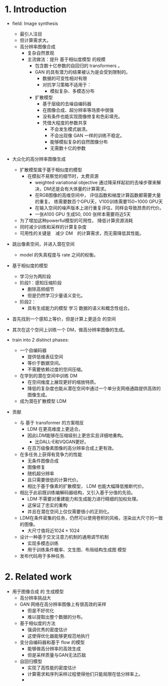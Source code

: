 # 1. Introduction
- field: Image synthesis
	- 最引人注目
	- 但计算需求大。
	- 高分辨率图像合成
		- 复杂自然景观
		- 主流做法：提升 基于相似度模型 的规模
			- 包含数十亿参数的自回归的 transformers 。
			- GAN 的具有潜力的结果被认为是会受到限制的。
				- 数据的可变性相对有限
				- 对抗学习策略不适用于：
					- 模拟复杂、多模态分布
			- 扩散模型
				- 基于层级的去噪自编码器
				- 在图像合成、超分辨率等场景中很强
				- 没有条件也能实现图像修复和色彩填充。
				- 凭借大程度的参数共享
					- 不会发生模式崩溃。
					- 不会出现像 GAN 一样的训练不稳定。
					- 能够模拟复杂的自然图像分布
					- 无需数十亿的参数
- 大众化的高分辨率图像生成
	- 扩散模型属于基于相似度的模型
		- 在模拟不易察觉的细节时，太费资源
			- weighted variational objective 通过降采样起初的去噪步骤来解决，DM还是会有大体量的计算需求。
			- 在RGB图像的高维空间中， 评估函数和梯度计算函数都需要大量的重复。
			练需要数百个GPU天，V100训练需要150~1000 GPU天
			- 在输入空间的噪声版本上进行重复评估，同样会导致昂贵的代价。
			- 一张A100 GPU 生成50, 000 张样本需要将近5天
	- 为了增加这种powerful模型的可用性， 降低计算资源消耗
	- 同时减少训练和采样的计算复杂度
	- 可用性的关键是　减少 DM　的计算需求，而无需降低其性能。
- 跳出像素空间，并进入潜在空间
	- model 的失真程度与 rate 之间的权衡。
- 基于相似度的模型
	- 学习分为两阶段
	- 阶段1：感知压缩阶段
		- 删除高频细节
		- 但是仍然学习少量语义变化。
	- 阶段2：
		- 具有生成能力的模型 学习 数据的语义和概念性组合。
- 首先找到一个感知上等价，但是计算上更适合 的空间
- 其次在这个空间上训练一个 DM，做高分辨率图像的生成。

- train into 2 distinct phases:
	- 一个自编码器
		- 提供低维表征空间
		- 等价于数据空间。
		- 不需要依赖过度的空间压缩。
	- 在学到的潜在空间中训练 DM
		- 在空间维度上展现更好的缩放特质。
		- 降低的复杂度也能从潜在空间中通过一个单分支网络通路提供高效的图像生成。
	- 成为潜在扩散模型 LDM

- 贡献
	- 与 基于 transformer 的方案相反
		- LDM 在更高维度上更适合。
		- 因此LDM能够在压缩级别上更忠实且详细地重构。
			- 比DALL-E和VQGAN更好。
		- 在百万级像素图像的高分辨率合成上更有效。
	- 在多任务上获得有竞争力的性能
		- 无条件图像合成
		- 图像修复
		- 随机超分辨率
		- 且只需要很低的计算代价。
		- 相比于基于像素的扩散模型， LDM 也能大幅降低推断代价。
	- 相比于此前既训练编解码器结构，又引入基于分值的先验。
		- LDM 不需要对重建能力和生成能力进行精细的加权处理。
		- 这保证了忠实的重构
		- 并且在潜在空间上仅仅需要很小的正则化。
	- LDM在条件密集的任务，仍然可以使用卷积的风格，渲染出大尺寸的一致的图像。
		- 大尺寸值将近$1024\times 1024$ 
	- 设计一种基于交叉注意力机制的通用调节机制
		- 实现多模态训练
		- 用于训练条件概率、文生图、布局结构生成图 模型
	- 发布代码用于多种任务.
# 2. Related work
- 用于图像合成 的 生成模型
	- 高分辨率挑战大
	- GAN 网络在高分辨率图像上有很高效的采样
		- 但是不好优化
		- 难以提取出整个数据的分布。
	- 基于相似度的方法
		- 强调优秀的密度估计
		- 这使得优化器能够更规范地执行
	- 变分自编码器和基于 flow 的模型
		- 能够做高分辨率的高效生成
		- 但是采样质量与GAN无法匹敌
	- 自回归模型
		- 实现了高性能的密度估计
		- 计算需求和序列采样过程使得他们只能局限在低分辨率上。
		- 
